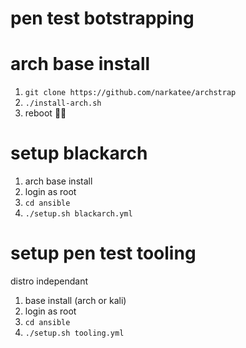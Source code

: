 # pen test botstrapping

# arch base install

1. `git clone https://github.com/narkatee/archstrap`
2. `./install-arch.sh`
3. reboot 🚀😎

# setup blackarch

1. arch base install
2. login as root
3. `cd ansible`
4. `./setup.sh blackarch.yml`

# setup pen test tooling

distro independant

1. base install (arch or kali)
2. login as root
3. `cd ansible`
4. `./setup.sh tooling.yml`
